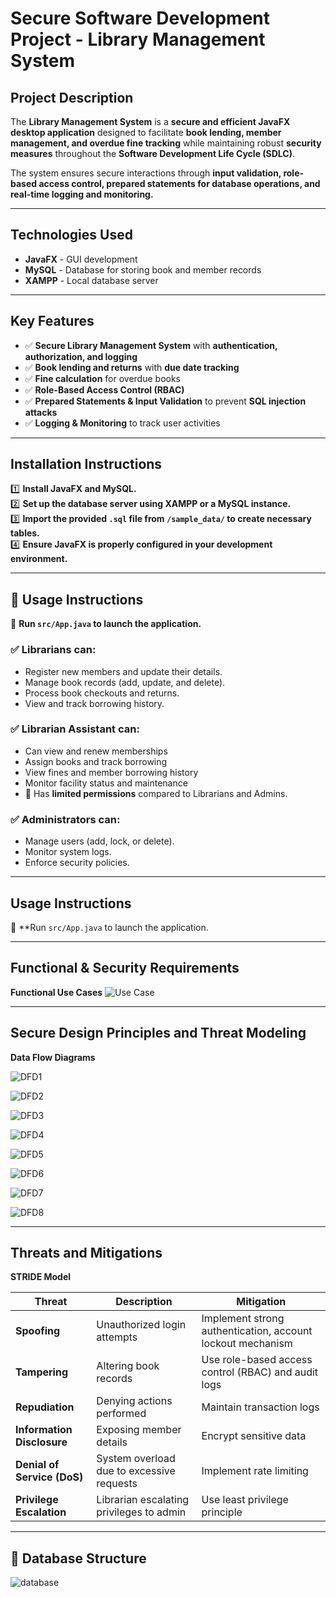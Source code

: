 # **Secure Software Development Project - Library Management System**

## **Project Description**
The **Library Management System** is a **secure and efficient JavaFX desktop application** designed to facilitate **book lending, member management, and overdue fine tracking** while maintaining robust **security measures** throughout the **Software Development Life Cycle (SDLC)**. 

The system ensures secure interactions through **input validation, role-based access control, prepared statements for database operations, and real-time logging and monitoring.**

---

## **Technologies Used**
- **JavaFX** - GUI development  
- **MySQL** - Database for storing book and member records  
- **XAMPP** - Local database server  

---

## **Key Features**
- ✅ **Secure Library Management System** with **authentication, authorization, and logging**
- ✅ **Book lending and returns** with **due date tracking**
- ✅ **Fine calculation** for overdue books  
- ✅ **Role-Based Access Control (RBAC)** 
- ✅ **Prepared Statements & Input Validation** to prevent **SQL injection attacks**  
- ✅ **Logging & Monitoring** to track user activities  

---
## **Installation Instructions**
1️⃣ **Install JavaFX and MySQL.**  
2️⃣ **Set up the database server using XAMPP or a MySQL instance.**  
3️⃣ **Import the provided `.sql` file from `/sample_data/` to create necessary tables.**  
4️⃣ **Ensure JavaFX is properly configured in your development environment.**  

---
## 📌 Usage Instructions

📌 **Run `src/App.java` to launch the application.**

### ✅ Librarians can:
- Register new members and update their details.
- Manage book records (add, update, and delete).
- Process book checkouts and returns.
- View and track borrowing history.

### ✅ Librarian Assistant can:
- Can view and renew memberships
- Assign books and track borrowing
- View fines and member borrowing history
- Monitor facility status and maintenance
- 📌 Has **limited permissions** compared to Librarians and Admins.

### ✅ Administrators can:
- Manage users (add, lock, or delete).
- Monitor system logs.
- Enforce security policies.

---

## **Usage Instructions**
📌 **Run `src/App.java` to launch the application.


---
## **Functional & Security Requirements**
**Functional Use Cases**
![Use Case](images/UseCaseDiagram.png)




---
## **Secure Design Principles and Threat Modeling**
**Data Flow Diagrams**

![DFD1](images/DFD1.png)


![DFD2](images/DFD2.png)


![DFD3](images/DFD3.png)


![DFD4](images/DFD4.png)


![DFD5](images/DFD5.png)

![DFD6](images/DFD6.png)


![DFD7](images/DFD7.png)


![DFD8](images/DFD8.png)



---
## **Threats and Mitigations**
**STRIDE Model**

| Threat                 | Description                                  |Mitigation                                  |
|---------------------------|---------------------------------------------|---------------------------------------------|
| **Spoofing**              | Unauthorized login attempts  | Implement strong authentication, account lockout mechanism |
| **Tampering**             | Altering book records     | Use role-based access control (RBAC) and audit logs |
| **Repudiation**           | Denying actions performed              | Maintain transaction logs |
| **Information Disclosure**| Exposing member details     | Encrypt sensitive data |
| **Denial of Service (DoS)**| System overload due to excessive requests   | Implement rate limiting |
| **Privilege Escalation**  | Librarian escalating privileges to admin   | Use least privilege principle |
---
## **📂 Database Structure**

![database](images/database.png)




